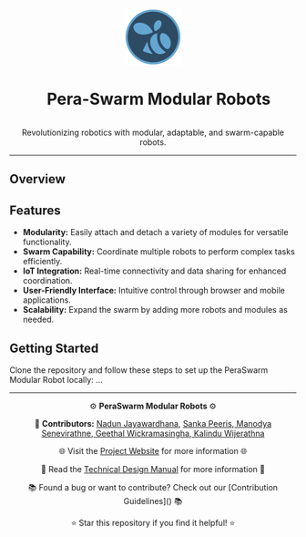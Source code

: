 <div align="center">
  <img src="/docs/images/pera-swarm-logo.png" alt="PeraSwarm Modular Robot Logo" width="100">
  <h1 style="display: inline-block; margin-left: 20px;">Pera-Swarm Modular Robots</h1>
  <p>Revolutionizing robotics with modular, adaptable, and swarm-capable robots.</p>

</div>

___

## Overview


## Features
- **Modularity:** Easily attach and detach a variety of modules for versatile functionality.
- **Swarm Capability:** Coordinate multiple robots to perform complex tasks efficiently.
- **IoT Integration:** Real-time connectivity and data sharing for enhanced coordination.
- **User-Friendly Interface:** Intuitive control through browser and mobile applications.
- **Scalability:** Expand the swarm by adding more robots and modules as needed.

## Getting Started
Clone the repository and follow these steps to set up the PeraSwarm Modular Robot locally:
...

---

<div align="center">
  <p>⚙️ <b>PeraSwarm Modular Robots </b> ⚙️</p>
  <p>👥 <b>Contributors:</b> <a href="https://github.com/nandun00">Nadun Jayawardhana</a>, <a href=https://github.com/sanka-p> Sanka Peeris</a>,<a href=https://github.com/manodyaSenevirathne> Manodya Senevirathne</a>,<a href=https://github.com/GeethalWickramasinghe> Geethal Wickramasingha</a>,<a href=https://github.com/KalinduWijerathna> Kalindu Wijerathna</a></p>
  <p>🌐 Visit the <a href=https://cepdnaclk.github.io/e19-3yp-Pera-Swarm-Modular-Robots/>Project Website</a> for more information 🌐</p>
  <p>📃 Read the <a href=https://github.com/cepdnaclk/e19-3yp-Pera-Swarm-Modular-Robots/wiki/Home>Technical Design Manual</a> for more information 📃</p>
  <p>📚 Found a bug or want to contribute? Check out our [Contribution Guidelines](<link-to-your-contribution-guidelines>) 📚</p> 
  <p>⭐️ Star this repository if you find it helpful! ⭐️</p>
</div>

